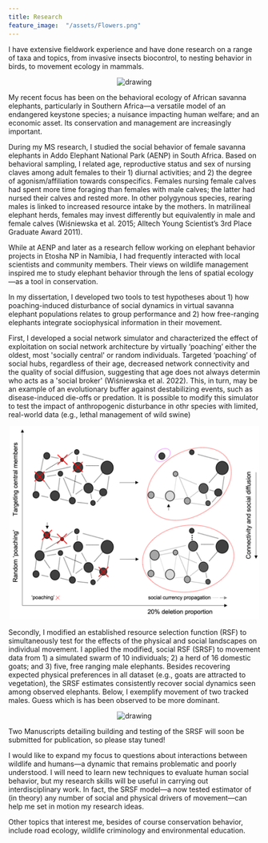 ```yaml
---
title: Research 
feature_image:  "/assets/Flowers.png"
---
```


I have extensive fieldwork experience and have done research on a range of taxa and topics, from invasive insects biocontrol, to nesting behavior in birds, to movement ecology in mammals.  



<p align="center">
  <img src="/assets/RhinoEgg.png" alt="drawing" width="500"/>
  
  
<p align="left">

  
My recent focus has been on the behavioral ecology of African savanna elephants, particularly in Southern Africa—a versatile model of an endangered keystone species; a nuisance impacting human welfare; and an economic asset. Its conservation and management are increasingly important.
  
<p align="left">  
During my MS research, I studied the social behavior of female savanna elephants in Addo Elephant National Park (AENP) in South Africa. Based on behavioral sampling, I related age, reproductive status and sex of nursing claves among adult females to their 1) diurnal activities; and 2) the degree of agonism/affiliation towards conspecifics. Females nursing female calves had spent more time foraging than females with male calves; the latter had nursed their calves and rested more. In other polygynous species, rearing males is linked to increased resource intake by the mothers. In matrilineal elephant herds, females may invest differently but equivalently in male and female calves (Wiśniewska et al. 2015; Alltech Young Scientist’s 3rd Place Graduate Award 2011). 
  
<p align="left">  
While at AENP and later as a research fellow working on elephant behavior projects in Etosha NP in Namibia, I had frequently interacted with local scientists and community members. Their views on wildlife management inspired me to study elephant behavior through the lens of spatial ecology—as a tool in conservation.
  
<p align="left">
In my dissertation, I developed two tools to test hypotheses about 1) how poaching-induced disturbance of social dynamics in virtual savanna elephant populations relates to group performance and 2) how free-ranging elephants integrate sociophysical information in their movement. 
  
<p align="left">
First, I developed a social network simulator and characterized the effect of exploitation on social network architecture by virtually ‘poaching’ either the oldest, most 'socially central' or random individuals. Targeted ‘poaching’ of social hubs, regardless of their age, decreased network connectivity and the quality of social diffusion, suggesting that age does not always determin who acts as a 'social broker' (Wiśniewska et al. 2022). This, in turn, may be an example of an evolutionary buffer against destabilizing events, such as disease-induced die-offs or predation. It is possible to modify this simulator to test the impact of anthropogenic disturbance in othr species with limited, real-world data (e.g., lethal management of wild swine)
  
  
  
<p align="center">
  <img src="/assets/SNA.png" alt="drawing" width="500"/>
  
  
<p align="left">
  
    

Secondly, I modified an established resource selection function (RSF) to simultaneously test for the effects of the physical and social landscapes on individual movement. I applied the modified, social RSF (SRSF) to movement data from 1) a simulated swarm of 10 individuals; 2) a herd of 16 domestic goats; and 3) five, free ranging male elephants. Besides recovering expected physical preferences in all dataset (e.g., goats are attracted to vegetation), the SRSF estimates consistently recover social dynamics seen among observed elephants. Below, I exemplify movement of two tracked males. Guess which is has been observed to be more dominant.



<p align="center">
  <img src="/assets/Map.png" alt="drawing" width="550"/>
  
  
<p align="left">  
  
Two Manuscripts detailing building and testing of the SRSF will soon be submitted for publication, so please stay tuned! 
  
<p align="left">

I would like to expand my focus to questions about interactions between wildlife and humans—a dynamic that remains problematic and poorly understood. I will need to learn new techniques to evaluate human social behavior, but my research skills will be useful in carrying out interdisciplinary work. In fact, the SRSF model—a now tested estimator of (in theory) any number of social and physical drivers of movement—can help me set in motion my research ideas. 
  
<p align="left">
  
Other topics that interest me, besides of course conservation behavior, include road ecology, wildlife criminology and environmental education.

